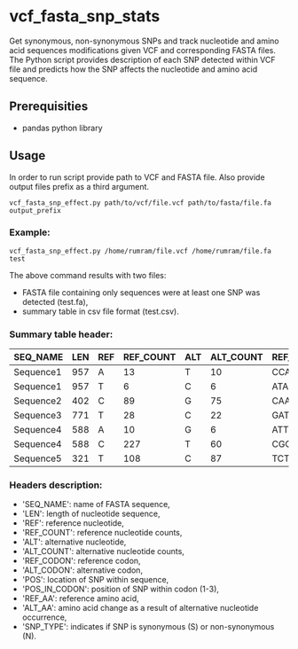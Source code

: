 # vcf_fasta_snp_stats
Get synonymous, non-synonymous SNPs and track nucleotide and amino acid sequences modifications given VCF and corresponding FASTA files.
The Python script provides description of each SNP detected within VCF file and predicts how the SNP affects the nucleotide and amino acid sequence.

## Prerequisities
- pandas python library

## Usage
In order to run script provide path to VCF and FASTA file. Also provide output files prefix as a third argument.
```
vcf_fasta_snp_effect.py path/to/vcf/file.vcf path/to/fasta/file.fa output_prefix
```

### Example:
```
vcf_fasta_snp_effect.py /home/rumram/file.vcf /home/rumram/file.fa test
```

The above command results with two files:
- FASTA file containing only sequences were at least one SNP was detected (test.fa),
- summary table in csv file format (test.csv).

### Summary table header:
| SEQ_NAME | LEN |	REF |	REF_COUNT |	ALT |	ALT_COUNT |	REF_CODON |	ALT_CODON |	POS |	POS_IN_CODON |	REF_AA |	ALT_AA |	SNP_TYPE |
| :--- | :--- | :--- | :--- | :--- | :--- | :--- | :--- | :--- | :--- | :--- | :--- | :--- |
| Sequence1 |	957 |	A |	13 |	T |	10 |	CCA |	CCT |	276 |	3 |	P |	P |	S |
| Sequence1	| 957 |	T |	6 |	C |	6 |	ATA |	ACA |	311 |	2 |	I |	T |	N |
| Sequence2 |	402 |	C |	89 |	G |	75 |	CAA |	GAA |	331 |	1 |	Q |	E |	N |
| Sequence3 |	771 |	T |	28 |	C |	22 |	GAT |	GAC |	747 |	3 |	D |	D |	S |
| Sequence4 |	588 |	A |	10 |	G |	6 |	ATT |	GTT |	262 |	1 |	I |	V |	N |
| Sequence4 |	588 |	C |	227 |	T |	60 |	CGC |	TGC |	529 |	1 |	R |	C |	N |
| Sequence5 |	321 |	T |	108 |	C |	87 |	TCT |	TCC |	75 |	3 |	S |	S |	S |


### Headers description:
- 'SEQ_NAME': name of FASTA sequence,
- 'LEN': length of nucleotide sequence,
- 'REF': reference nucleotide,
- 'REF_COUNT': reference nucleotide counts,
- 'ALT': alternative nucleotide,
- 'ALT_COUNT': alternative nucleotide counts,
- 'REF_CODON': reference codon,
- 'ALT_CODON': alternative codon,
- 'POS': location of SNP within sequence,
- 'POS_IN_CODON': position of SNP within codon (1-3),
- 'REF_AA': reference amino acid,
- 'ALT_AA': amino acid change as a result of alternative nucleotide occurrence,
- 'SNP_TYPE': indicates if SNP is synonymous (S) or non-synonymous (N).
